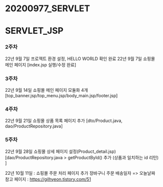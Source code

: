 # 20200977_SERVLET

# SERVLET_JSP
### 2주차
22년 9월 7일 프로젝트 환경 설정, HELLO WORLD 확인 완료
22년 9월 7일 쇼핑몰 메인 페이지
[index.jsp 실행/수정 완료]

### 3주차
22년 9월 14일 쇼핑몰 메인 페이지 모듈화 4개
[top_banner.jsp/top_menu.jsp/body_main.jsp/footer.jsp]

### 4주차
22년 9월 21일 쇼핑몰 상품 목록 페이지 추가
[dto/Product.java, dao/ProductRepository.java]

### 5주차
22년 9월 28일 쇼핑몰 상세 페이지 설정(Product_detail.jsp)
[dao/ProductRepository.java > getProductById() 추가 (상품과 일치하는 id 리턴) ]




22년 10월 11일 : 쇼핑몰 주문 처리 페이지 추가
장바구니 주문 배송일자 => 오늘날짜 참고 페이지 : https://gilhyeon.tistory.com/51


